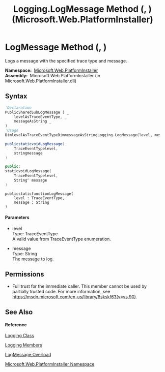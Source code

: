 ﻿---
title: Logging.LogMessage Method (, ) (Microsoft.Web.PlatformInstaller)
TOCTitle: LogMessage Method (, )
ms:assetid: M:Microsoft.Web.PlatformInstaller.Logging.LogMessage(System.Diagnostics.TraceEventType,System.String)
ms:mtpsurl: https://msdn.microsoft.com/en-us/library/microsoft.web.platforminstaller.logging.logmessage(v=VS.90)
ms:contentKeyID: 22049574
ms.date: 05/02/2012
mtps_version: v=VS.90
dev_langs:
- vb
- csharp
- c++
- jscript
api_location:
- Microsoft.Web.PlatformInstaller.dll
api_name:
- Microsoft.Web.PlatformInstaller.Logging.LogMessage
api_type:
- Managed
topic_type:
- apiref
- kbSyntax
product_family_name: VS
ROBOTS: INDEX,FOLLOW
---

# LogMessage Method (, )

Logs a message with the specified trace type and message.

**Namespace:**  [Microsoft.Web.PlatformInstaller](microsoft-web-platforminstaller-namespace.md)  
**Assembly:**  Microsoft.Web.PlatformInstaller (in Microsoft.Web.PlatformInstaller.dll)

## Syntax

``` vb
'Declaration
PublicSharedSubLogMessage ( _
    levelAsTraceEventType, _
    messageAsString _
)
'Usage
DimlevelAsTraceEventTypeDimmessageAsStringLogging.LogMessage(level, message)
```

``` csharp
publicstaticvoidLogMessage(
    TraceEventTypelevel,
    stringmessage
)
```

``` c++
public:
staticvoidLogMessage(
    TraceEventTypelevel, 
    String^ message
)
```

``` jscript
publicstaticfunctionLogMessage(
    level : TraceEventType, 
    message : String
)
```

#### Parameters

  - level  
    Type: TraceEventType  
    A valid value from TraceEventType enumeration.  

<!-- end list -->

  - message  
    Type: String  
    The message to log.  

## Permissions

  - Full trust for the immediate caller. This member cannot be used by partially trusted code. For more information, see <https://msdn.microsoft.com/en-us/library/8skskf63(v=vs.90)>.

## See Also

#### Reference

[Logging Class](logging-class-microsoft-web-platforminstaller.md)

[Logging Members](logging-members-microsoft-web-platforminstaller.md)

[LogMessage Overload](logging-logmessage-method-microsoft-web-platforminstaller.md)

[Microsoft.Web.PlatformInstaller Namespace](microsoft-web-platforminstaller-namespace.md)

